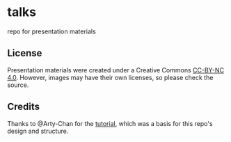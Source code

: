 # talks
repo for presentation materials

## License
Presentation materials were created under a Creative Commons [CC-BY-NC 4.0](http://creativecommons.org/licenses/by-nc/4.0/). However, images may have their own licenses, so please check the source.

## Credits
Thanks to @Arty-Chan for the [tutorial](https://cynng.wordpress.com/2014/10/08/using-reveal-js-on-github-pages-for-your-presentations/), which was a basis for this repo's design and structure.
